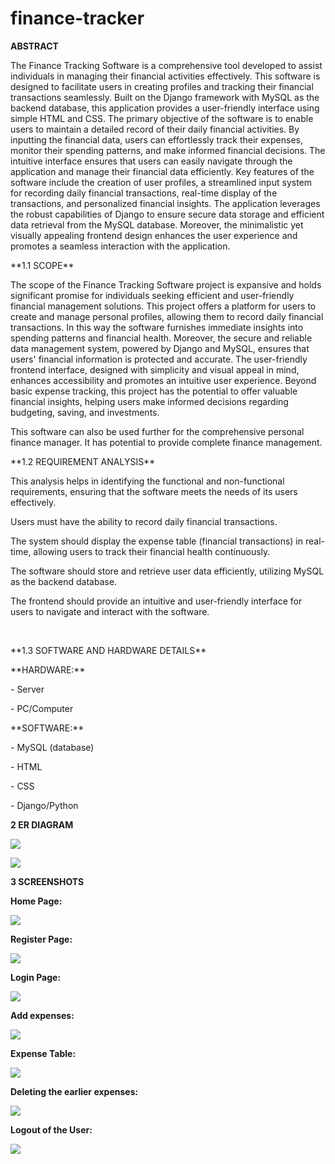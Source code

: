 # finance-tracker


**ABSTRACT**

The Finance Tracking Software is a comprehensive tool developed to assist individuals in managing their financial activities effectively. This software is designed to facilitate users in creating profiles and tracking their financial transactions seamlessly. Built on the Django framework with MySQL as the backend database, this application provides a user-friendly interface using simple HTML and CSS. The primary objective of the software is to enable users to maintain a detailed record of their daily financial activities. By inputting the financial data, users can effortlessly track their expenses, monitor their spending patterns, and make informed financial decisions. The intuitive interface ensures that users can easily navigate through the application and manage their financial data efficiently. Key features of the software include the creation of user profiles, a streamlined input system for recording daily financial transactions, real-time display of the transactions, and personalized financial insights. The application leverages the robust capabilities of Django to ensure secure data storage and efficient data retrieval from the MySQL database. Moreover, the minimalistic yet visually appealing frontend design enhances the user experience and promotes a seamless interaction with the application.



<p></p><p>**1.1 SCOPE**</p><p></p><p>The scope of the Finance Tracking Software project is expansive and holds significant promise for individuals seeking efficient and user-friendly financial management solutions. This project offers a platform for users to create and manage personal profiles, allowing them to record daily financial transactions. In this way the software furnishes immediate insights into spending patterns and financial health. Moreover, the secure and reliable data management system, powered by Django and MySQL, ensures that users' financial information is protected and accurate. The user-friendly frontend interface, designed with simplicity and visual appeal in mind, enhances accessibility and promotes an intuitive user experience. Beyond basic expense tracking, this project has the potential to offer valuable financial insights, helping users make informed decisions regarding budgeting, saving, and investments.</p><p>This software can also be used further for the comprehensive personal finance manager. It has potential to provide complete finance management.</p><p></p><p></p><p></p><p></p><p></p><p></p><p></p><p></p><p></p><p></p><p></p><p>**1.2 REQUIREMENT ANALYSIS**</p><p></p><p>This analysis helps in identifying the functional and non-functional requirements, ensuring that the software meets the needs of its users effectively.</p><p>Users must have the ability to record daily financial transactions.</p><p>The system should display the expense table (financial transactions) in real-time, allowing users to track their financial health continuously.</p><p>The software should store and retrieve user data efficiently, utilizing MySQL as the backend database.</p><p>The frontend should provide an intuitive and user-friendly interface for users to navigate and interact with the software.</p><p><br></p><p>**1.3 SOFTWARE AND HARDWARE DETAILS**</p><p></p><p></p><p>**HARDWARE:**</p><p></p><p>- Server</p><p>- PC/Computer</p><p></p><p></p><p>**SOFTWARE:**</p><p></p><p>- MySQL (database)</p><p>- HTML</p><p>- CSS</p><p>- Django/Python</p>









**2 ER DIAGRAM**

![](screenshots/ERDiagram.png)


![](screenshots/Tables.png)


**3 SCREENSHOTS**


**Home Page:**

![](screenshots/home_page.jpeg)



**Register Page:**

![](screenshots/register.jpeg)







**Login Page:**

![](screenshots/login.jpeg)



**Add expenses:**

![](screenshots/add.jpeg)




**Expense Table:**

![](screenshots/expenses.jpeg)



**Deleting the earlier expenses:**

![](screenshots/delete.jpeg)






**Logout of the User:**

![](screenshots/logout.jpeg)









